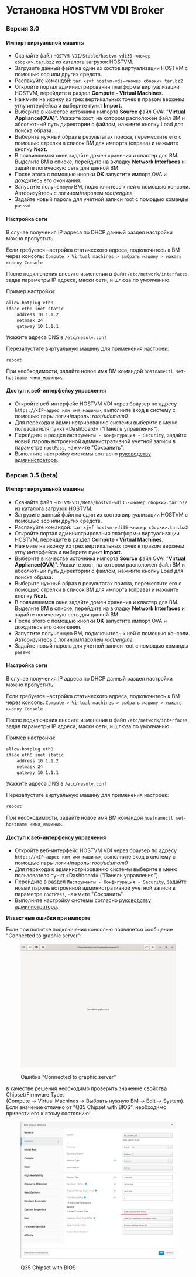 # Установка HOSTVM VDI Broker

### Версия 3.0

#### Импорт виртуальной машины

* Скачайте файл `HOSTVM-VDI/Stable/hostvm-vdi30-<номер сборки>.tar.bz2` из каталога загрузок HOSTVM.
* Загрузите данный файл на один из хостов виртуализации HOSTVM с помощью scp или других средств.
* Распакуйте командой: `tar xjvf hostvm-vdi-<номер сборки>.tar.bz2`
* Откройте портал администрирования платформы виртуализации HOSTVM, перейдите в раздел **Compute - Virtual Machines.**
* Нажмите на иконку из трех вертикальных точек в правом верхнем углу интерфейса и выберите пункт **Import.**
* Выберите в качестве источника импорта **Source** файл OVA: "**Virtual Appliance(OVA)**". Укажите хост, на котором расположен файл ВМ и абсолютный путь директории с файлом, нажмите кнопку Load для поиска образа.
* Выберите нужный образ в результатах поиска, переместите его с помощью стрелки в список ВМ для импорта (справа) и нажмите кнопку **Next.**
* В появившемся окне задайте домен хранения и кластер для ВМ. Выделите ВМ в списке, перейдите на вкладку **Network Interfaces** и задайте логическую сеть для данной ВМ.
* После этого с помощью кнопки **OK** запустите импорт OVA и дождитесь его окончания.
* Запустите полученную ВМ, подключитесь к ней с помощью консоли. Авторизуйтесь с логином/паролем _root/engine._
* Задайте новый пароль для учетной записи root с помощью команды `passwd`

#### Настройка сети

В случае получения IP адреса по DHCP данный раздел настройки можно пропустить.

Если требуется настройка статического адреса, подключитесь к ВМ через консоль: `Compute > Virtual machines > выбрать машину > нажать кнопку Console`

После подключения внесите изменения в файл `/etc/network/interfaces`, задав параметры IP адреса, маски сети, и шлюза по умолчанию.

Пример настройки:

```
allow-hotplug eth0
iface eth0 inet static
    address 10.1.1.2
    netmask 24
    gateway 10.1.1.1
```

Укажите адреса DNS в `/etc/resolv.conf`

Перезапустите виртуальную машину для применения настроек:

```
reboot
```

При необходимости, задайте новое имя ВМ командой `hostnamectl set-hostname <имя_машины>`.

#### Доступ к веб-интерфейсу управления

* Откройте веб-интерфейс HOSTVM VDI через браузер по адресу `https://<IP-адрес или имя машины>`, выполните вход в систему с помощью пары логин/пароль: _root/udsmam0_
* Для перехода к администрированию системы выберите в меню пользователя пункт «Dashboard» ("Панель управления").
* Перейдите в раздел `Инструменты - Конфигурация - Security`, задайте новый пароль встроенной административной учетной записи в параметре `rootPass`, нажмите "Сохранить".
* Выполните настройку системы согласно [руководству администратора](../hostvm-vdi-admin-guide/).

### Версия 3.5 (beta)

#### Импорт виртуальной машины

* Скачайте файл `HOSTVM-VDI/Beta/hostvm-vdi35-<номер сборки>.tar.bz2` из каталога загрузок HOSTVM.
* Загрузите данный файл на один из хостов виртуализации HOSTVM с помощью scp или других средств.
* Распакуйте командой: `tar xjvf hostvm-vdi35-<номер сборки>.tar.bz2`
* Откройте портал администрирования платформы виртуализации HOSTVM, перейдите в раздел **Compute - Virtual Machines.**
* Нажмите на иконку из трех вертикальных точек в правом верхнем углу интерфейса и выберите пункт **Import.**
* Выберите в качестве источника импорта **Source** файл OVA: "**Virtual Appliance(OVA)**". Укажите хост, на котором расположен файл ВМ и абсолютный путь директории с файлом, нажмите кнопку Load для поиска образа.
* Выберите нужный образ в результатах поиска, переместите его с помощью стрелки в список ВМ для импорта (справа) и нажмите кнопку **Next.**
* В появившемся окне задайте домен хранения и кластер для ВМ. Выделите ВМ в списке, перейдите на вкладку **Network Interfaces** и задайте логическую сеть для данной ВМ.
* После этого с помощью кнопки **OK** запустите импорт OVA и дождитесь его окончания.
* Запустите полученную ВМ, подключитесь к ней с помощью консоли. Авторизуйтесь с логином/паролем _root/engine._
* Задайте новый пароль для учетной записи root с помощью команды `passwd`

#### Настройка сети

В случае получения IP адреса по DHCP данный раздел настройки можно пропустить.

Если требуется настройка статического адреса, подключитесь к ВМ через консоль: `Compute > Virtual machines > выбрать машину > нажать кнопку Console`

После подключения внесите изменения в файл `/etc/network/interfaces`, задав параметры IP адреса, маски сети, и шлюза по умолчанию.

Пример настройки:

```
allow-hotplug eth0
iface eth0 inet static
    address 10.1.1.2
    netmask 24
    gateway 10.1.1.1
```

Укажите адреса DNS в `/etc/resolv.conf`

Перезапустите виртуальную машину для применения настроек:

```bash
reboot
```

При необходимости, задайте новое имя ВМ командой `hostnamectl set-hostname <имя_машины>`.

#### Доступ к веб-интерфейсу управления

* Откройте веб-интерфейс HOSTVM VDI через браузер по адресу `https://<IP-адрес или имя машины>`, выполните вход в систему с помощью пары логин/пароль: _root/udsmam0_
* Для перехода к администрированию системы выберите в меню пользователя пункт «Dashboard» ("Панель управления").
* Перейдите в раздел `Инструменты - Конфигурация - Security`, задайте новый пароль встроенной административной учетной записи в параметре `rootPass`, нажмите "Сохранить".
* Выполните настройку системы согласно [руководству администратора](../hostvm-vdi-admin-guide/).

**Известные ошибки при импорте**

Если при попытке подключения консолью появляется сообщение "Connected to graphic server":

<figure><img src="../../.gitbook/assets/photo_2023-04-26_17-00-54.jpg" alt=""><figcaption><p>Ошибка "Connected to graphic server"</p></figcaption></figure>

в качестве решения необходимо проверить значение свойства Chipset/Firmware Type.\
(Compute -> Virtual Machines -> Выбрать нужную ВМ -> Edit -> System). \
Если значение отлично от "Q35 Chipset with BIOS", необходимо привести его к этому состоянию:

<figure><img src="../../.gitbook/assets/example.jpg" alt=""><figcaption><p>Q35 Chipset with BIOS</p></figcaption></figure>
